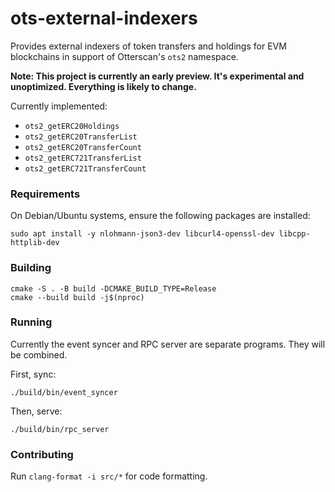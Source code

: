 # ots-external-indexers
Provides external indexers of token transfers and holdings for EVM blockchains in support of Otterscan's `ots2` namespace.

**Note: This project is currently an early preview. It's experimental and unoptimized. Everything is likely to change.**

Currently implemented:
- `ots2_getERC20Holdings`
- `ots2_getERC20TransferList`
- `ots2_getERC20TransferCount`
- `ots2_getERC721TransferList`
- `ots2_getERC721TransferCount`

### Requirements

On Debian/Ubuntu systems, ensure the following packages are installed:
```
sudo apt install -y nlohmann-json3-dev libcurl4-openssl-dev libcpp-httplib-dev
```

### Building

```
cmake -S . -B build -DCMAKE_BUILD_TYPE=Release
cmake --build build -j$(nproc)
```

### Running

Currently the event syncer and RPC server are separate programs. They will be combined.

First, sync:

```
./build/bin/event_syncer
```

Then, serve:

```
./build/bin/rpc_server
```

### Contributing

Run `clang-format -i src/*` for code formatting.
